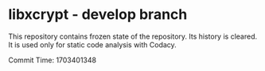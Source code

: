 # libxcrypt - develop branch

This repository contains frozen state of the repository.
Its history is cleared. It is used only for static code
analysis with Codacy.

Commit Time: 1703401348